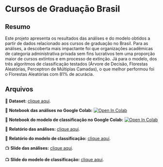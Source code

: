 # Cursos de Graduação Brasil

## Resumo

Este projeto apresenta os resultados das análises e do modelo obtidos a partir de dados relacionado aos cursos de graduação no Brasil. Para as análises, a descoberta mais impactante foi que organizações acadêmicas de categoria administrativa privada sem fins lucrativos tem uma proporção maior de cursos extintos e em processo de extinção. Já para o modelo, dos três algoritmos de classificação testados (Árvore de Decisão, Florestas Aleatórias, Perceptron de Múltiplas Camadas), o que melhor performou foi o Florestas Aleatórias com 81% de acurácia.

## Arquivos

:game_die: **Dataset:** [clique aqui](https://dadosabertos.mec.gov.br/indicadores-sobre-ensino-superior/item/183-cursos-de-graduacao-do-brasil).

:orange_book: **Notebook das análises no Google Colab:** [![Open In Colab](https://colab.research.google.com/assets/colab-badge.svg)](https://colab.research.google.com/drive/1yCHmQk89jnFskhuW80OsPiL4lkmY1uyh?usp=sharing)

:orange_book: **Notebook do modelo de classificação no Google Colab:** [![Open In Colab](https://colab.research.google.com/assets/colab-badge.svg)](https://colab.research.google.com/drive/1cjlIiSwz_iGcU3cjy_JEaBgSwOyiqs9g?usp=sharing)

:page_facing_up: **Relatório das análises:** [clique aqui](/Relatório%20-%20Análises.pdf).

:page_facing_up: **Relatório do modelo de classificação:** [clique aqui](/Relatório%20-%20Análises.pdf).

:tv: **Slide das análises:** [clique aqui](https://www.canva.com/design/DAGIb1KG7w4/agkKoljdXxc0T6Pu4ltI2Q/edit?utm_content=DAGIb1KG7w4&utm_campaign=designshare&utm_medium=link2&utm_source=sharebutton).

:tv: **Slide do modelo de classificação:** [clique aqui](https://www.canva.com/design/DAGIb1KG7w4/agkKoljdXxc0T6Pu4ltI2Q/edit?utm_content=DAGIb1KG7w4&utm_campaign=designshare&utm_medium=link2&utm_source=sharebutton).

